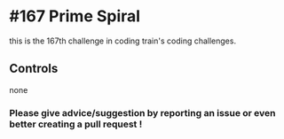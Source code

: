 # #167 Prime Spiral

this is the 167th challenge in coding train's coding challenges.

## Controls

none

### Please give advice/suggestion by reporting an issue or even better creating a pull request !
